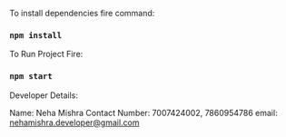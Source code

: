 
To install dependencies fire command:

### `npm install`

To Run Project Fire:

### `npm start`



Developer Details:

Name: Neha Mishra
Contact Number: 7007424002, 7860954786
email: nehamishra.developer@gmail.com
